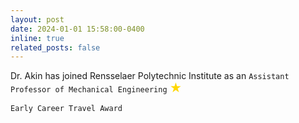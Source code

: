 ```yaml
---
layout: post
date: 2024-01-01 15:58:00-0400
inline: true
related_posts: false
---
```

 <style>
        .star {
            font-size: 19px; /* Adjust the size as needed */
            color: gold; /* You can change the color */
        }
    </style>
<body>
   

Dr. Akin has joined Rensselaer Polytechnic Institute as an `Assistant Professor of Mechanical Engineering`  <span class="star">&#9733;</span>
 
 `Early Career Travel Award` 

 